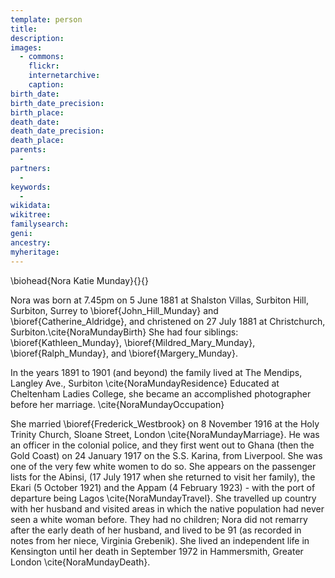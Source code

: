 ```yaml
---
template: person
title:
description:
images:
  - commons: 
    flickr: 
    internetarchive: 
    caption: 
birth_date: 
birth_date_precision: 
birth_place: 
death_date: 
death_date_precision: 
death_place: 
parents:
  - 
partners:
  - 
keywords:
  - 
wikidata: 
wikitree: 
familysearch: 
geni: 
ancestry: 
myheritage: 
---
```

\biohead{Nora Katie Munday}{}{}

Nora was born at 7.45pm on 5 June 1881 at  Shalston Villas, Surbiton Hill,  Surbiton, Surrey to \bioref{John_Hill_Munday} and \bioref{Catherine_Aldridge}, and christened on 27 July 1881 at Christchurch, Surbiton.\cite{NoraMundayBirth} 	She had four siblings: \bioref{Kathleen_Munday}, \bioref{Mildred_Mary_Munday}, \bioref{Ralph_Munday}, and \bioref{Margery_Munday}.

In the years  1891 to 1901 (and beyond) the family lived at The Mendips, Langley Ave., Surbiton \cite{NoraMundayResidence}  Educated at Cheltenham Ladies College, she became an accomplished photographer before her marriage.
\cite{NoraMundayOccupation}

She married \bioref{Frederick_Westbrook} on 8 November 1916 at the Holy Trinity Church, Sloane Street, London \cite{NoraMundayMarriage}.  He was an officer in the colonial police, and they first went out to Ghana (then the Gold Coast) on 24 January 1917 on the S.S. Karina, from Liverpool. She was one of the very few white women to do so. She appears on the passenger lists for the Abinsi, (17 July 1917 when she returned to visit her family), the Ekari (5 October 1921) and the Appam (4 February 1923) - with the port of departure being Lagos \cite{NoraMundayTravel}. She travelled up country with her husband and visited areas in which the native population had never seen a white woman before.  They had no children; Nora did not remarry after the early death of her husband, and lived to be 91 (as recorded in notes from her niece, Virginia Grebenik). She lived an independent life in Kensington until her death in September 1972 in Hammersmith, Greater London \cite{NoraMundayDeath}.
